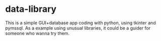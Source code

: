 # data-library
This is a simple GUI+database app coding with python, using tkinter and pymssql. As a example using unusual libraries, it could be a guider for someone who wanna try them.
